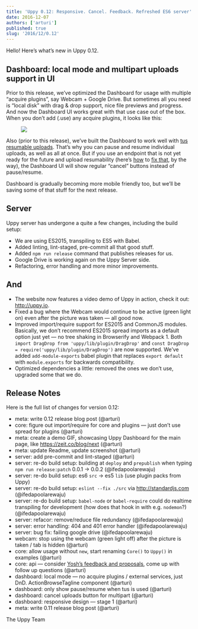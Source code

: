 ```yaml
---
title: 'Uppy 0.12: Responsive. Cancel. Feedback. Refreshed ES6 server'
date: 2016-12-07
authors: ['arturi']
published: true
slug: '2016/12/0.12'
---
```


Hello! Here’s what’s new in Uppy 0.12.

## Dashboard: local mode and multipart uploads support in UI

Prior to this release, we’ve optimized the Dashboard for usage with multiple
“acquire plugins”, say Webcam + Google Drive. But sometimes all you need is
“local disk” with drag & drop support, nice file previews and progress. And now
the Dashboard UI works great with that use case out of the box. When you don’t
add (.use) any acquire plugins, it looks like this:

<figure class="wide">
  <img src="/img/blog/0.12/uppy-dashboard-local.jpg" />
</figure>

Also (prior to this release), we’ve built the Dashboard to work well with
[tus resumable uploads](http://tus.io). That’s why you can pause and resume
individual uploads, as well as all at once. But if you use an endpoint that is
not yet ready for the future and upload resumability (here’s
[how](https://github.com/tus/tus-node-server) to
[fix that](https://github.com/tus/tusd), by the way), the Dashboard UI will show
regular “cancel” buttons instead of pause/resume.

Dashboard is gradually becoming more mobile friendly too, but we’ll be saving
some of that stuff for the next release.

## Server

Uppy server has undergone a quite a few changes, including the build setup:

- We are using ES2015, transpiling to ES5 with Babel.
- Added linting, lint-staged, pre-commit all that good stuff.
- Added `npm run release` command that publishes releases for us.
- Google Drive is working again on the Uppy Server side.
- Refactoring, error handling and more minor improvements.

<!--truncate-->

## And

- The website now features a video demo of Uppy in action, check it out:
  <http://uppy.io>.
- Fixed a bug where the Webcam would continue to be active (green light on) even
  after the picture was taken — all good now.
- Improved import/require support for ES2015 and CommonJS modules. Basically, we
  don’t recommend ES2015 spread imports as a default option just yet — no tree
  shaking in Browserify and Webpack 1. Both
  `import DragDrop from 'uppy/lib/plugin/DragDrop'` and
  `const DragDrop = require('uppy/lib/plugin/DragDrop')` are now supported.
  We’ve added `add-module-exports` babel plugin that replaces `export default`
  with `module.exports` for backwards compatibility.
- Optimized dependencies a little: removed the ones we don’t use, upgraded some
  that we do.

## Release Notes

Here is the full list of changes for version 0.12:

- meta: write 0.12 release blog post (@arturi)
- core: figure out import/require for core and plugins — just don’t use spread
  for plugins (@arturi)
- meta: create a demo GIF, showcasing Uppy Dashboard for the main page, like
  <https://zeit.co/blog/next> (@arturi)
- meta: update Readme, update screenshot (@arturi)
- server: add pre-commit and lint-staged (@arturi)
- server: re-do build setup: building at `deploy` and `prepublish` when typing
  `npm run release:patch` 0.0.1 -> 0.0.2 (@ifedapoolarewaju)
- server: re-do build setup: es6 `src` -> es5 `lib` (use plugin packs from Uppy)
- server: re-do build setup: `eslint --fix ./src` via <http://standardjs.com>
  (@ifedapoolarewaju)
- server: re-do build setup: `babel-node` or `babel-require` could do realtime
  transpiling for development (how does that hook in with e.g. `nodemon`?)
  (@ifedapoolarewaju)
- server: refacor: remove/reduce file redundancy (@ifedapoolarewaju)
- server: error handling: 404 and 401 error handler (@ifedapoolarewaju)
- server: bug fix: failing google drive (@ifedapoolarewaju)
- webcam: stop using the webcam (green light off) after the picture is taken /
  tab is hidden (@arturi)
- core: allow usage without `new`, start renaming `Core()` to `Uppy()` in
  examples (@arturi)
- core: api — consider
  [Yosh’s feedback and proposals](https://gist.github.com/yoshuawuyts/b5e5b3e7aacbee85a3e61b8a626709ab),
  come up with follow up questions (@arturi)
- dashboard: local mode — no acquire plugins / external services, just DnD.
  ActionBrowseTagline component (@arturi)
- dashboard: only show pause/resume when tus is used (@arturi)
- dashboard: cancel uploads button for multipart (@arturi)
- dashboard: responsive design — stage 1 (@arturi)
- meta: write 0.11 release blog post (@arturi)

The Uppy Team
